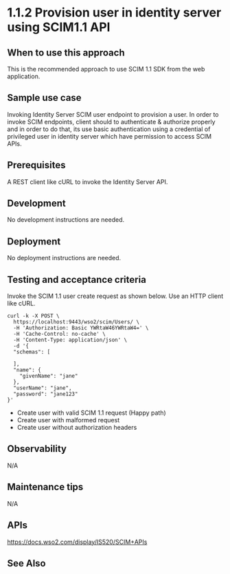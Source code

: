 # 1.1.2 Provision user in identity server using SCIM1.1 API

## When to use this approach

This is the recommended approach to use SCIM 1.1 SDK from the web application.

## Sample use case
Invoking Identity Server SCIM user endpoint to provision a user. In order to invoke SCIM endpoints, client should to authenticate & authorize properly and in order to do that, its use basic authentication using a credential of privileged user in identity server which have permission to access SCIM APIs.


## Prerequisites
A REST client like cURL to invoke the Identity Server API. 

## Development 
No development instructions are needed.

## Deployment
No deployment instructions are needed.

## Testing and acceptance criteria

Invoke the SCIM 1.1 user create request as shown below. Use an HTTP client like cURL.

```
curl -k -X POST \
  https://localhost:9443/wso2/scim/Users/ \
  -H 'Authorization: Basic YWRtaW46YWRtaW4=' \
  -H 'Cache-Control: no-cache' \
  -H 'Content-Type: application/json' \
  -d '{
  "schemas": [
    
  ],
  "name": {
    "givenName": "jane"
  },
  "userName": "jane",
  "password": "jane123"
}'
```


- Create user with valid SCIM 1.1 request (Happy path)
- Create user with malformed request
- Create user without authorization headers


## Observability
N/A

## Maintenance tips
N/A

## APIs
https://docs.wso2.com/display/IS520/SCIM+APIs

## See Also
